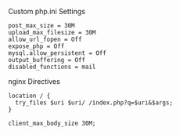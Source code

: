 
Custom php.ini Settings

~~~
post_max_size = 30M
upload_max_filesize = 30M
allow_url_fopen = Off
expose_php = Off
mysql.allow_persistent = Off
output_buffering = Off
disabled_functions = mail
~~~


nginx Directives

~~~
location / {
  try_files $uri $uri/ /index.php?q=$uri&$args;
}

client_max_body_size 30M;
~~~

